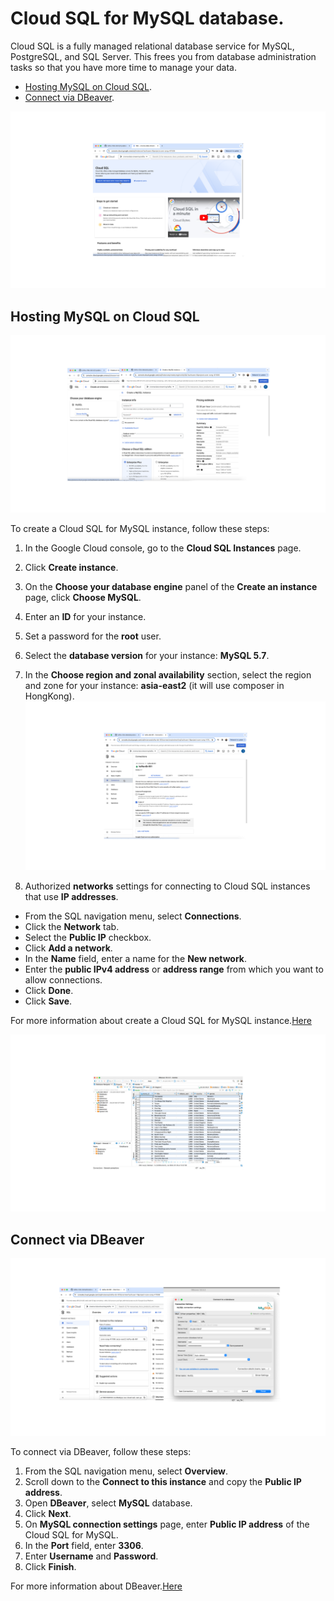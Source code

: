# Cloud SQL for MySQL database.

Cloud SQL is a fully managed relational database service for MySQL, PostgreSQL, and SQL Server. This frees you from database administration tasks so that you have more time to manage your data.

- [Hosting MySQL on Cloud SQL](01-cloud-sql-for-mysql-database.md#).<br>
- [Connect via DBeaver](01-cloud-sql-for-mysql-database.md#Connect-via-DBeaver).<br> 

![0](/images/02.png)

## Hosting MySQL on Cloud SQL

![0](/images/03.png)

To create a Cloud SQL for MySQL instance, follow these steps:
1. In the Google Cloud console, go to the **Cloud SQL Instances** page.
2. Click **Create instance**.
3. On the **Choose your database engine** panel of the **Create an instance** page, click **Choose MySQL**.
4. Enter an **ID** for your instance.
5. Set a password for the **root** user.
6. Select the **database version** for your instance: **MySQL 5.7**.
7. In the **Choose region and zonal availability** section, select the region and zone for your instance: **asia-east2** (it will use composer in HongKong).
![0](/images/04.png)

8. Authorized **networks** settings for connecting to Cloud SQL instances that use **IP addresses**.
- From the SQL navigation menu, select **Connections**.
- Click the **Network** tab.
- Select the **Public IP** checkbox.
- Click **Add a network**.
- In the **Name** field, enter a name for the **New network**.
- Enter the **public IPv4 address** or **address range** from which you want to allow connections.
- Click **Done**.
- Click **Save**.

For more information about create a Cloud SQL for MySQL instance.[Here](https://cloud.google.com/sql/docs/mysql/create-instance)

![0](/images/05.png)

## Connect via DBeaver

![0](/images/06.png)

To connect via DBeaver, follow these steps:
1. From the SQL navigation menu, select **Overview**.
2. Scroll down to the **Connect to this instance** and copy the **Public IP address**.
3. Open **DBeaver**, select **MySQL** database.
4. Click **Next**.
5. On **MySQL connection settings** page, enter **Public IP address** of the Cloud SQL for MySQL.
6. In the **Port** field, enter **3306**.
7. Enter **Username** and **Password**.
8. Click **Finish**.

For more information about DBeaver.[Here](https://dbeaver.com/docs/dbeaver/GCP-Credentials/)
